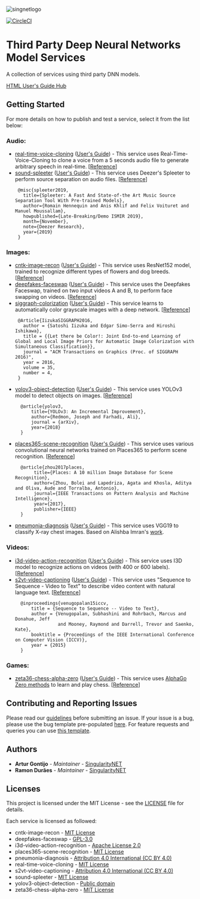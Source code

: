 [issue-template]: ../../issues/new?template=BUG_REPORT.md
[feature-template]: ../../issues/new?template=FEATURE_REQUEST.md

![singnetlogo](docs/assets/singnet-logo.jpg 'SingularityNET')

[![CircleCI](https://circleci.com/gh/singnet/dnn-model-services.svg?style=svg)](https://circleci.com/gh/singnet/dnn-model-services)

# Third Party Deep Neural Networks Model Services

A collection of services using third party DNN models.

[HTML User's Guide Hub](https://singnet.github.io/dnn-model-services/)


## Getting Started

For more details on how to publish and test a service, select it from the list below:

### Audio:
- [real-time-voice-cloning](services/real-time-voice-cloning) ([User's Guide](docs/users_guide/real-time-voice-cloning.md)) - This service uses Real-Time-Voice-Cloning to clone a voice from a 5 seconds audio file to generate arbitrary speech in real-time. [[Reference](https://github.com/CorentinJ/Real-Time-Voice-Cloning)]
- [sound-spleeter](services/sound-spleeter) ([User's Guide](docs/users_guide/sound-spleeter.md)) - This service uses Deezer's Spleeter to perform source separation on audio files. [[Reference](https://github.com/deezer/spleeter)]
    ```
     @misc{spleeter2019,
       title={Spleeter: A Fast And State-of-the Art Music Source Separation Tool With Pre-trained Models},
       author={Romain Hennequin and Anis Khlif and Felix Voituret and Manuel Moussallam},
       howpublished={Late-Breaking/Demo ISMIR 2019},
       month={November},
       note={Deezer Research},
       year={2019}
     }
    ```


### Images:
- [cntk-image-recon](services/cntk-image-recon) ([User's Guide](docs/users_guide/cntk-image-recon.md)) - This service uses ResNet152 model, trained to recognize different types of flowers and dog breeds. [[Reference](https://cntk.ai/pythondocs/CNTK_301_Image_Recognition_with_Deep_Transfer_Learning.html)]
- [deepfakes-faceswap](services/deepfakes-faceswap) ([User's Guide](docs/users_guide/deepfakes-faceswap.md)) - This service uses the Deepfakes Faceswap, trained on two input videos A and B, to perform face swapping on videos. [[Reference](https://github.com/deepfakes/faceswap)]
- [siggraph-colorization](services/siggraph-colorization) ([User's Guide](docs/users_guide/siggraph-colorization.md)) - This service learns to automatically color grayscale images with a deep network. [[Reference](http://iizuka.cs.tsukuba.ac.jp/projects/colorization/en/)]
    ```
     @Article{IizukaSIGGRAPH2016,
       author = {Satoshi Iizuka and Edgar Simo-Serra and Hiroshi Ishikawa},
       title = {{Let there be Color!: Joint End-to-end Learning of Global and Local Image Priors for Automatic Image Colorization with Simultaneous Classification}},
       journal = "ACM Transactions on Graphics (Proc. of SIGGRAPH 2016)",
       year = 2016,
       volume = 35,
       number = 4,
     }
    ```
- [yolov3-object-detection](services/yolov3-object-detection) ([User's Guide](docs/users_guide/yolov3-object-detection.md)) - This service uses YOLOv3 model to detect objects on images. [[Reference](https://pjreddie.com/darknet/yolo/)]
    ```
      @article{yolov3,
          title={YOLOv3: An Incremental Improvement},
          author={Redmon, Joseph and Farhadi, Ali},
          journal = {arXiv},
          year={2018}
      }
    ```
- [places365-scene-recognition](services/places365-scene-recognition) ([User's Guide](docs/users_guide/places365-scene-recognition.md)) - This service uses various convolutional neural networks trained on Places365 to perform scene recognition. [[Reference](https://github.com/CSAILVision/places365)]
    ```
      @article{zhou2017places,
           title={Places: A 10 million Image Database for Scene Recognition},
           author={Zhou, Bolei and Lapedriza, Agata and Khosla, Aditya and Oliva, Aude and Torralba, Antonio},
           journal={IEEE Transactions on Pattern Analysis and Machine Intelligence},
           year={2017},
           publisher={IEEE}
      }
    ```
- [pneumonia-diagnosis](services/pneumonia-diagnosis) ([User's Guide](docs/users_guide/pneumonia-diagnosis.md)) - This service uses VGG19 to classify X-ray chest images. Based on Alishba Imran's [work](https://github.com/alishbaimran/Pneumonia-Diagnosis-CNN-Model).

### Videos:
- [i3d-video-action-recognition](services/i3d-video-action-recognition) ([User's Guide](docs/users_guide/i3d-video-action-recognition.md)) - This service uses I3D model to recognize actions on videos (with 400 or 600 labels). [[Reference](https://github.com/deepmind/kinetics-i3d)]
- [s2vt-video-captioning](services/s2vt-video-captioning) ([User's Guide](docs/users_guide/s2vt-video-captioning.md)) - This service uses "Sequence to Sequence - Video to Text" to describe video content with natural language text. [[Reference](https://vsubhashini.github.io/s2vt.html)]
    ```
      @inproceedings{venugopalan15iccv,
          title = {Sequence to Sequence -- Video to Text},
          author = {Venugopalan, Subhashini and Rohrbach, Marcus and Donahue, Jeff 
                    and Mooney, Raymond and Darrell, Trevor and Saenko, Kate},
          booktitle = {Proceedings of the IEEE International Conference on Computer Vision (ICCV)},
          year = {2015}
      }
    ```

### Games:
- [zeta36-chess-alpha-zero](services/zeta36-chess-alpha-zero) ([User's Guide](docs/users_guide/zeta36-chess-alpha-zero.md)) - This service uses [AlphaGo Zero methods](https://deepmind.com/blog/alphago-zero-learning-scratch/)
 to learn and play chess. [[Reference](https://github.com/Zeta36/chess-alpha-zero)]

## Contributing and Reporting Issues

Please read our [guidelines](https://dev.singularitynet.io/docs/contribute/contribution-guidelines/#submitting-an-issue) before submitting an issue. If your issue is a bug, please use the bug template pre-populated [here][issue-template]. For feature requests and queries you can use [this template][feature-template].

## Authors

* **Artur Gontijo** - *Maintainer* - [SingularityNET](https://www.singularitynet.io)
* **Ramon Durães** - *Maintainer* - [SingularityNET](https://www.singularitynet.io)

## Licenses

This project is licensed under the MIT License - see the [LICENSE](LICENSE) file for details.

Each service is licensed as followed:


- cntk-image-recon - [MIT License](https://github.com/Microsoft/CNTK/blob/master/LICENSE.md)
- deepfakes-faceswap - [GPL-3.0](https://github.com/deepfakes/faceswap/blob/master/LICENSE)
- i3d-video-action-recognition - [Apache License 2.0](https://github.com/deepmind/kinetics-i3d/blob/master/LICENSE)
- places365-scene-recognition - [MIT License](https://github.com/CSAILVision/places365/blob/master/LICENSE)
- pneumonia-diagnosis - [Attribution 4.0 International (CC BY 4.0)](https://creativecommons.org/licenses/by/4.0/)
- real-time-voice-cloning - [MIT License](https://github.com/CorentinJ/Real-Time-Voice-Cloning/blob/master/LICENSE.txt)
- s2vt-video-captioning - [Attribution 4.0 International (CC BY 4.0)](http://creativecommons.org/licenses/by/4.0/)
- sound-spleeter - [MIT License](https://github.com/deezer/spleeter/blob/master/LICENSE)
- yolov3-object-detection - [Public domain](https://github.com/pjreddie/darknet/blob/master/LICENSE)
- zeta36-chess-alpha-zero - [MIT License](https://github.com/Zeta36/chess-alpha-zero/blob/master/LICENSE.txt)